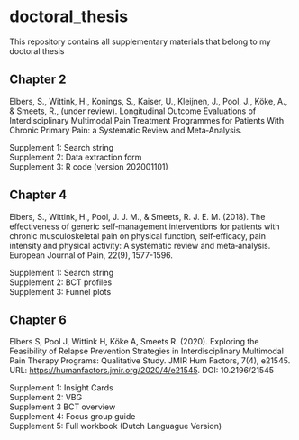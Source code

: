 # doctoral_thesis
This repository contains all supplementary materials that belong to my doctoral thesis

## Chapter 2
Elbers, S., Wittink, H., Konings, S., Kaiser, U., Kleijnen, J., Pool, J., Köke, A., & Smeets, R., (under review). Longitudinal Outcome Evaluations of Interdisciplinary
Multimodal Pain Treatment Programmes for Patients With Chronic Primary Pain: a Systematic Review and Meta‐Analysis.

Supplement 1: Search string  
Supplement 2: Data extraction form  
Supplement 3: R code (version 202001101)  

## Chapter 4

Elbers, S., Wittink, H., Pool, J. J. M., & Smeets, R. J. E. M. (2018). The effectiveness of generic self‐management interventions for patients with chronic musculoskeletal pain on physical function, self‐efficacy, pain intensity and physical activity: A systematic review and meta‐analysis. European Journal of Pain, 22(9), 1577-1596.

Supplement 1: Search string  
Supplement 2: BCT profiles  
Supplement 3: Funnel plots  

## Chapter 6

Elbers S, Pool J, Wittink H, Köke A, Smeets R. (2020). Exploring the Feasibility of Relapse Prevention Strategies in Interdisciplinary Multimodal Pain Therapy Programs: Qualitative Study. JMIR Hum Factors, 7(4), e21545. URL: https://humanfactors.jmir.org/2020/4/e21545. DOI: 10.2196/21545

Supplement 1: Insight Cards  
Supplement 2: VBG  
Supplement 3 BCT overview  
Supplement 4: Focus group guide  
Supplement 5: Full workbook (Dutch Languague Version)

